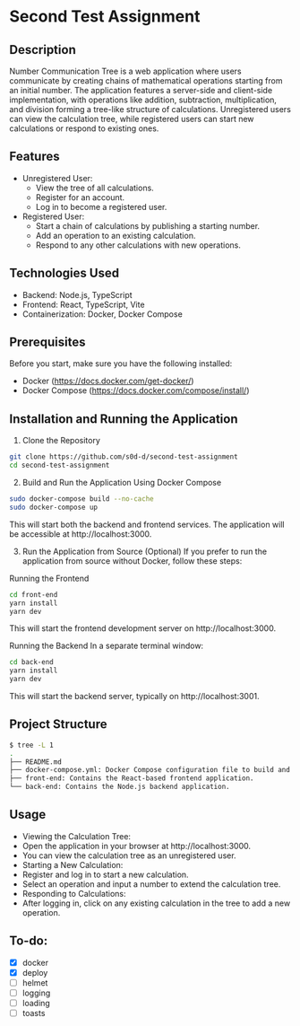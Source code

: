 # Second Test Assignment

## Description

Number Communication Tree is a web application where users communicate by creating chains of mathematical operations starting from an initial number. The application features a server-side and client-side implementation, with operations like addition, subtraction, multiplication, and division forming a tree-like structure of calculations. Unregistered users can view the calculation tree, while registered users can start new calculations or respond to existing ones.

## Features

- Unregistered User:
  - View the tree of all calculations.
  - Register for an account.
  - Log in to become a registered user.
- Registered User:
  - Start a chain of calculations by publishing a starting number.
  - Add an operation to an existing calculation.
  - Respond to any other calculations with new operations.

## Technologies Used

- Backend: Node.js, TypeScript
- Frontend: React, TypeScript, Vite
- Containerization: Docker, Docker Compose

## Prerequisites

Before you start, make sure you have the following installed:

- Docker (https://docs.docker.com/get-docker/)
- Docker Compose (https://docs.docker.com/compose/install/)

## Installation and Running the Application

1. Clone the Repository

```bash
git clone https://github.com/s0d-d/second-test-assignment
cd second-test-assignment
```

2. Build and Run the Application Using Docker Compose

```bash
sudo docker-compose build --no-cache
sudo docker-compose up
```

This will start both the backend and frontend services. The application will be accessible at http://localhost:3000.

3. Run the Application from Source (Optional)
   If you prefer to run the application from source without Docker, follow these steps:

Running the Frontend

```bash
cd front-end
yarn install
yarn dev
```

This will start the frontend development server on http://localhost:3000.

Running the Backend
In a separate terminal window:

```bash
cd back-end
yarn install
yarn dev
```

This will start the backend server, typically on http://localhost:3001.

## Project Structure

```bash
$ tree -L 1
.
├── README.md
├── docker-compose.yml: Docker Compose configuration file to build and run the application.
├── front-end: Contains the React-based frontend application.
└── back-end: Contains the Node.js backend application.
```

## Usage

- Viewing the Calculation Tree:
- Open the application in your browser at http://localhost:3000.
- You can view the calculation tree as an unregistered user.
- Starting a New Calculation:
- Register and log in to start a new calculation.
- Select an operation and input a number to extend the calculation tree.
- Responding to Calculations:
- After logging in, click on any existing calculation in the tree to add a new operation.

## To-do:

- [x] docker
- [x] deploy
- [ ] helmet
- [ ] logging
- [ ] loading
- [ ] toasts
